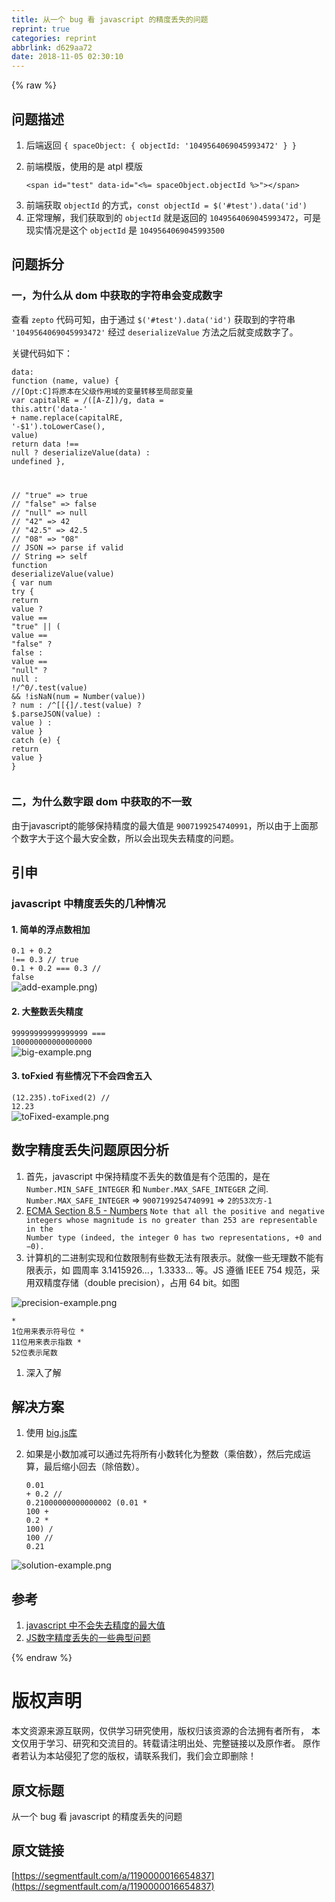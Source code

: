 ```yaml
---
title: 从一个 bug 看 javascript 的精度丢失的问题
reprint: true
categories: reprint
abbrlink: d629aa72
date: 2018-11-05 02:30:10
---
```


{% raw %}
<h2 id="articleHeader0">&#x95EE;&#x9898;&#x63CF;&#x8FF0;</h2><ol><li>&#x540E;&#x7AEF;&#x8FD4;&#x56DE; <code>{ spaceObject: { objectId: &apos;1049564069045993472&apos; } }</code></li><li><p>&#x524D;&#x7AEF;&#x6A21;&#x7248;&#xFF0C;&#x4F7F;&#x7528;&#x7684;&#x662F; atpl &#x6A21;&#x7248;</p><div class="widget-codetool" style="display:none"><div class="widget-codetool--inner"><span class="selectCode code-tool" data-toggle="tooltip" data-placement="top" title="" data-original-title="&#x5168;&#x9009;"></span> <span type="button" class="copyCode code-tool" data-toggle="tooltip" data-placement="top" data-clipboard-text="&lt;span id=&quot;test&quot; data-id=&quot;&lt;%= spaceObject.objectId %&gt;&quot;&gt;&lt;/span&gt;" title="" data-original-title="&#x590D;&#x5236;"></span> <span type="button" class="saveToNote code-tool" data-toggle="tooltip" data-placement="top" title="" data-original-title="&#x653E;&#x8FDB;&#x7B14;&#x8BB0;"></span></div></div><pre class="hljs erb"><code style="word-break:break-word;white-space:initial"><span class="xml"><span class="hljs-tag">&lt;<span class="hljs-name">span</span> <span class="hljs-attr">id</span>=<span class="hljs-string">&quot;test&quot;</span> <span class="hljs-attr">data-id</span>=<span class="hljs-string">&quot;&lt;%=</span></span></span><span class="ruby"> spaceObject.objectId </span><span class="xml"><span class="hljs-tag"><span class="hljs-string">%&gt;&quot;</span>&gt;</span><span class="hljs-tag">&lt;/<span class="hljs-name">span</span>&gt;</span></span></code></pre></li><li>&#x524D;&#x7AEF;&#x83B7;&#x53D6; <code>objectId</code> &#x7684;&#x65B9;&#x5F0F;&#xFF0C;<code>const objectId = $(&apos;#test&apos;).data(&apos;id&apos;)</code></li><li>&#x6B63;&#x5E38;&#x7406;&#x89E3;&#xFF0C;&#x6211;&#x4EEC;&#x83B7;&#x53D6;&#x5230;&#x7684; <code>objectId</code> &#x5C31;&#x662F;&#x8FD4;&#x56DE;&#x7684; <code>1049564069045993472</code>&#xFF0C;&#x53EF;&#x662F;&#x73B0;&#x5B9E;&#x60C5;&#x51B5;&#x662F;&#x8FD9;&#x4E2A; <code>objectId</code> &#x662F; <code>1049564069045993500</code></li></ol><h2 id="articleHeader1">&#x95EE;&#x9898;&#x62C6;&#x5206;</h2><h3 id="articleHeader2">&#x4E00;&#xFF0C;&#x4E3A;&#x4EC0;&#x4E48;&#x4ECE; dom &#x4E2D;&#x83B7;&#x53D6;&#x7684;&#x5B57;&#x7B26;&#x4E32;&#x4F1A;&#x53D8;&#x6210;&#x6570;&#x5B57;</h3><p>&#x67E5;&#x770B; <code>zepto</code> &#x4EE3;&#x7801;&#x53EF;&#x77E5;&#xFF0C;&#x7531;&#x4E8E;&#x901A;&#x8FC7; <code>$(&apos;#test&apos;).data(&apos;id&apos;)</code> &#x83B7;&#x53D6;&#x5230;&#x7684;&#x5B57;&#x7B26;&#x4E32; <code>&apos;1049564069045993472&apos;</code> &#x7ECF;&#x8FC7; <code>deserializeValue</code> &#x65B9;&#x6CD5;&#x4E4B;&#x540E;&#x5C31;&#x53D8;&#x6210;&#x6570;&#x5B57;&#x4E86;&#x3002;</p><p>&#x5173;&#x952E;&#x4EE3;&#x7801;&#x5982;&#x4E0B;&#xFF1A;</p><div class="widget-codetool" style="display:none"><div class="widget-codetool--inner"><span class="selectCode code-tool" data-toggle="tooltip" data-placement="top" title="" data-original-title="&#x5168;&#x9009;"></span> <span type="button" class="copyCode code-tool" data-toggle="tooltip" data-placement="top" data-clipboard-text="data: function (name, value) {
      //[Opt:C]&#x5C06;&#x539F;&#x672C;&#x5728;&#x7236;&#x7EA7;&#x4F5C;&#x7528;&#x57DF;&#x7684;&#x53D8;&#x91CF;&#x8F6C;&#x79FB;&#x81F3;&#x5C40;&#x90E8;&#x53D8;&#x91CF;
      var capitalRE = /([A-Z])/g,
        data = this.attr(&apos;data-&apos; + name.replace(capitalRE, &apos;-$1&apos;).toLowerCase(), value)
      return data !== null ? deserializeValue(data) : undefined
    },

// &quot;true&quot;  =&gt; true
  // &quot;false&quot; =&gt; false
  // &quot;null&quot;  =&gt; null
  // &quot;42&quot;    =&gt; 42
  // &quot;42.5&quot;  =&gt; 42.5
  // &quot;08&quot;    =&gt; &quot;08&quot;
  // JSON    =&gt; parse if valid
  // String  =&gt; self
function deserializeValue(value) {
    var num
    try {
      return value ?
        value == &quot;true&quot; ||
        ( value == &quot;false&quot; ? false :
          value == &quot;null&quot; ? null :
            !/^0/.test(value) &amp;&amp; !isNaN(num = Number(value)) ? num :
              /^[\[\{]/.test(value) ? $.parseJSON(value) :
                value )
        : value
    } catch (e) {
      return value
    }
  }" title="" data-original-title="&#x590D;&#x5236;"></span> <span type="button" class="saveToNote code-tool" data-toggle="tooltip" data-placement="top" title="" data-original-title="&#x653E;&#x8FDB;&#x7B14;&#x8BB0;"></span></div></div><pre class="hljs cs"><code>data: function (name, <span class="hljs-keyword">value</span>) {
      <span class="hljs-comment">//[Opt:C]&#x5C06;&#x539F;&#x672C;&#x5728;&#x7236;&#x7EA7;&#x4F5C;&#x7528;&#x57DF;&#x7684;&#x53D8;&#x91CF;&#x8F6C;&#x79FB;&#x81F3;&#x5C40;&#x90E8;&#x53D8;&#x91CF;</span>
      <span class="hljs-keyword">var</span> capitalRE = /([A-Z])/g,
        data = <span class="hljs-keyword">this</span>.attr(<span class="hljs-string">&apos;data-&apos;</span> + name.replace(capitalRE, <span class="hljs-string">&apos;-$1&apos;</span>).toLowerCase(), <span class="hljs-keyword">value</span>)
      <span class="hljs-keyword">return</span> data !== <span class="hljs-literal">null</span> ? deserializeValue(data) : undefined
    },

<span class="hljs-comment">// &quot;true&quot;  =&gt; true</span>
  <span class="hljs-comment">// &quot;false&quot; =&gt; false</span>
  <span class="hljs-comment">// &quot;null&quot;  =&gt; null</span>
  <span class="hljs-comment">// &quot;42&quot;    =&gt; 42</span>
  <span class="hljs-comment">// &quot;42.5&quot;  =&gt; 42.5</span>
  <span class="hljs-comment">// &quot;08&quot;    =&gt; &quot;08&quot;</span>
  <span class="hljs-comment">// JSON    =&gt; parse if valid</span>
  <span class="hljs-comment">// String  =&gt; self</span>
<span class="hljs-function">function <span class="hljs-title">deserializeValue</span>(<span class="hljs-params"><span class="hljs-keyword">value</span></span>) </span>{
    <span class="hljs-keyword">var</span> num
    <span class="hljs-keyword">try</span> {
      <span class="hljs-keyword">return</span> <span class="hljs-keyword">value</span> ?
        <span class="hljs-keyword">value</span> == <span class="hljs-string">&quot;true&quot;</span> ||
        ( <span class="hljs-keyword">value</span> == <span class="hljs-string">&quot;false&quot;</span> ? <span class="hljs-literal">false</span> :
          <span class="hljs-keyword">value</span> == <span class="hljs-string">&quot;null&quot;</span> ? <span class="hljs-literal">null</span> :
            !/^<span class="hljs-number">0</span>/.test(<span class="hljs-keyword">value</span>) &amp;&amp; !isNaN(num = Number(<span class="hljs-keyword">value</span>)) ? num :
              /^[\[\{]/.test(<span class="hljs-keyword">value</span>) ? $.parseJSON(<span class="hljs-keyword">value</span>) :
                <span class="hljs-keyword">value</span> )
        : <span class="hljs-keyword">value</span>
    } <span class="hljs-keyword">catch</span> (e) {
      <span class="hljs-keyword">return</span> <span class="hljs-keyword">value</span>
    }
  }</code></pre><h3 id="articleHeader3">&#x4E8C;&#xFF0C;&#x4E3A;&#x4EC0;&#x4E48;&#x6570;&#x5B57;&#x8DDF; dom &#x4E2D;&#x83B7;&#x53D6;&#x7684;&#x4E0D;&#x4E00;&#x81F4;</h3><p>&#x7531;&#x4E8E;javascript&#x7684;&#x80FD;&#x591F;&#x4FDD;&#x6301;&#x7CBE;&#x5EA6;&#x7684;&#x6700;&#x5927;&#x503C;&#x662F; <code>9007199254740991</code>&#xFF0C;&#x6240;&#x4EE5;&#x7531;&#x4E8E;&#x4E0A;&#x9762;&#x90A3;&#x4E2A;&#x6570;&#x5B57;&#x5927;&#x4E8E;&#x8FD9;&#x4E2A;&#x6700;&#x5927;&#x5B89;&#x5168;&#x6570;&#xFF0C;&#x6240;&#x4EE5;&#x4F1A;&#x51FA;&#x73B0;&#x5931;&#x53BB;&#x7CBE;&#x5EA6;&#x7684;&#x95EE;&#x9898;&#x3002;</p><h2 id="articleHeader4">&#x5F15;&#x7533;</h2><h3 id="articleHeader5">javascript &#x4E2D;&#x7CBE;&#x5EA6;&#x4E22;&#x5931;&#x7684;&#x51E0;&#x79CD;&#x60C5;&#x51B5;</h3><h4>1. &#x7B80;&#x5355;&#x7684;&#x6D6E;&#x70B9;&#x6570;&#x76F8;&#x52A0;</h4><p><code>0.1 + 0.2 !== 0.3 // true</code><br><code>0.1 + 0.2 === 0.3 // false</code><br><span class="img-wrap"><img data-src="/img/remote/1460000016654840?w=882&amp;h=234" src="https://static.alili.tech/img/remote/1460000016654840?w=882&amp;h=234" alt="add-example.png" title="add-example.png" style="cursor:pointer;display:inline"></span>)</p><h4>2. &#x5927;&#x6574;&#x6570;&#x4E22;&#x5931;&#x7CBE;&#x5EA6;</h4><p><code>99999999999999999 === 100000000000000000</code><br><span class="img-wrap"><img data-src="/img/remote/1460000016654841" src="https://static.alili.tech/img/remote/1460000016654841" alt="big-example.png" title="big-example.png" style="cursor:pointer;display:inline"></span></p><h4>3. toFxied &#x6709;&#x4E9B;&#x60C5;&#x51B5;&#x4E0B;&#x4E0D;&#x4F1A;&#x56DB;&#x820D;&#x4E94;&#x5165;</h4><p><code>(12.235).toFixed(2) // 12.23</code><br><span class="img-wrap"><img data-src="/img/remote/1460000016654842?w=672&amp;h=170" src="https://static.alili.tech/img/remote/1460000016654842?w=672&amp;h=170" alt="toFixed-example.png" title="toFixed-example.png" style="cursor:pointer"></span></p><h2 id="articleHeader6">&#x6570;&#x5B57;&#x7CBE;&#x5EA6;&#x4E22;&#x5931;&#x95EE;&#x9898;&#x539F;&#x56E0;&#x5206;&#x6790;</h2><ol><li>&#x9996;&#x5148;&#xFF0C;javascript &#x4E2D;&#x4FDD;&#x6301;&#x7CBE;&#x5EA6;&#x4E0D;&#x4E22;&#x5931;&#x7684;&#x6570;&#x503C;&#x662F;&#x6709;&#x4E2A;&#x8303;&#x56F4;&#x7684;&#xFF0C;&#x662F;&#x5728; <code>Number.MIN_SAFE_INTEGER</code> &#x548C; <code>Number.MAX_SAFE_INTEGER</code> &#x4E4B;&#x95F4;. <code>Number.MAX_SAFE_INTEGER</code> =&gt; <code>9007199254740991</code> =&gt; <code>2&#x7684;53&#x6B21;&#x65B9;-1</code></li><li><a href="http://ecma262-5.com/ELS5_HTML.htm#Section_8.5" rel="nofollow noreferrer" target="_blank">ECMA Section 8.5 - Numbers</a> <code>Note that all the positive and negative integers whose magnitude is no greater than 253 are representable in the Number type (indeed, the integer 0 has two representations, +0 and &#x2212;0).</code></li><li>&#x8BA1;&#x7B97;&#x673A;&#x7684;&#x4E8C;&#x8FDB;&#x5236;&#x5B9E;&#x73B0;&#x548C;&#x4F4D;&#x6570;&#x9650;&#x5236;&#x6709;&#x4E9B;&#x6570;&#x65E0;&#x6CD5;&#x6709;&#x9650;&#x8868;&#x793A;&#x3002;&#x5C31;&#x50CF;&#x4E00;&#x4E9B;&#x65E0;&#x7406;&#x6570;&#x4E0D;&#x80FD;&#x6709;&#x9650;&#x8868;&#x793A;&#xFF0C;&#x5982; &#x5706;&#x5468;&#x7387; 3.1415926...&#xFF0C;1.3333... &#x7B49;&#x3002;JS &#x9075;&#x5FAA; IEEE 754 &#x89C4;&#x8303;&#xFF0C;&#x91C7;&#x7528;&#x53CC;&#x7CBE;&#x5EA6;&#x5B58;&#x50A8;&#xFF08;double precision&#xFF09;&#xFF0C;&#x5360;&#x7528; 64 bit&#x3002;&#x5982;&#x56FE;</li></ol><p><span class="img-wrap"><img data-src="/img/remote/1460000016654843?w=1950&amp;h=138" src="https://static.alili.tech/img/remote/1460000016654843?w=1950&amp;h=138" alt="precision-example.png" title="precision-example.png" style="cursor:pointer"></span></p><div class="widget-codetool" style="display:none"><div class="widget-codetool--inner"><span class="selectCode code-tool" data-toggle="tooltip" data-placement="top" title="" data-original-title="&#x5168;&#x9009;"></span> <span type="button" class="copyCode code-tool" data-toggle="tooltip" data-placement="top" data-clipboard-text="* 1&#x4F4D;&#x7528;&#x6765;&#x8868;&#x793A;&#x7B26;&#x53F7;&#x4F4D;
* 11&#x4F4D;&#x7528;&#x6765;&#x8868;&#x793A;&#x6307;&#x6570;
* 52&#x4F4D;&#x8868;&#x793A;&#x5C3E;&#x6570;" title="" data-original-title="&#x590D;&#x5236;"></span> <span type="button" class="saveToNote code-tool" data-toggle="tooltip" data-placement="top" title="" data-original-title="&#x653E;&#x8FDB;&#x7B14;&#x8BB0;"></span></div></div><pre class="hljs asciidoc"><code><span class="hljs-bullet">* </span>1&#x4F4D;&#x7528;&#x6765;&#x8868;&#x793A;&#x7B26;&#x53F7;&#x4F4D;
<span class="hljs-bullet">* </span>11&#x4F4D;&#x7528;&#x6765;&#x8868;&#x793A;&#x6307;&#x6570;
<span class="hljs-bullet">* </span>52&#x4F4D;&#x8868;&#x793A;&#x5C3E;&#x6570;</code></pre><ol><li><a>&#x6DF1;&#x5165;&#x4E86;&#x89E3;</a></li></ol><h2 id="articleHeader7">&#x89E3;&#x51B3;&#x65B9;&#x6848;</h2><ol><li>&#x4F7F;&#x7528; <a href="https://github.com/MikeMcl/big.js" rel="nofollow noreferrer" target="_blank">big.js&#x5E93;</a></li><li><p>&#x5982;&#x679C;&#x662F;&#x5C0F;&#x6570;&#x52A0;&#x51CF;&#x53EF;&#x4EE5;&#x901A;&#x8FC7;&#x5148;&#x5C06;&#x6240;&#x6709;&#x5C0F;&#x6570;&#x8F6C;&#x5316;&#x4E3A;&#x6574;&#x6570;&#xFF08;&#x4E58;&#x500D;&#x6570;&#xFF09;&#xFF0C;&#x7136;&#x540E;&#x5B8C;&#x6210;&#x8FD0;&#x7B97;&#xFF0C;&#x6700;&#x540E;&#x7F29;&#x5C0F;&#x56DE;&#x53BB;&#xFF08;&#x9664;&#x500D;&#x6570;&#xFF09;&#x3002;</p><div class="widget-codetool" style="display:none"><div class="widget-codetool--inner"><span class="selectCode code-tool" data-toggle="tooltip" data-placement="top" title="" data-original-title="&#x5168;&#x9009;"></span> <span type="button" class="copyCode code-tool" data-toggle="tooltip" data-placement="top" data-clipboard-text="0.01 + 0.2 // 0.21000000000000002
(0.01 * 100 + 0.2 * 100) / 100 // 0.21" title="" data-original-title="&#x590D;&#x5236;"></span> <span type="button" class="saveToNote code-tool" data-toggle="tooltip" data-placement="top" title="" data-original-title="&#x653E;&#x8FDB;&#x7B14;&#x8BB0;"></span></div></div><pre class="hljs lsl"><code><span class="hljs-number">0.01</span> + <span class="hljs-number">0.2</span> <span class="hljs-comment">// 0.21000000000000002</span>
(<span class="hljs-number">0.01</span> * <span class="hljs-number">100</span> + <span class="hljs-number">0.2</span> * <span class="hljs-number">100</span>) / <span class="hljs-number">100</span> <span class="hljs-comment">// 0.21</span></code></pre></li></ol><p><span class="img-wrap"><img data-src="/img/remote/1460000016654844" src="https://static.alili.tech/img/remote/1460000016654844" alt="solution-example.png" title="solution-example.png" style="cursor:pointer;display:inline"></span></p><h2 id="articleHeader8">&#x53C2;&#x8003;</h2><ol><li><a href="https://stackoverflow.com/questions/307179/what-is-javascripts-highest-integer-value-that-a-number-can-go-to-without-losin" rel="nofollow noreferrer" target="_blank">javascript &#x4E2D;&#x4E0D;&#x4F1A;&#x5931;&#x53BB;&#x7CBE;&#x5EA6;&#x7684;&#x6700;&#x5927;&#x503C;</a></li><li><a href="https://www.cnblogs.com/snandy/p/4943138.html" rel="nofollow noreferrer" target="_blank">JS&#x6570;&#x5B57;&#x7CBE;&#x5EA6;&#x4E22;&#x5931;&#x7684;&#x4E00;&#x4E9B;&#x5178;&#x578B;&#x95EE;&#x9898;</a></li></ol>
{% endraw %}

# 版权声明
本文资源来源互联网，仅供学习研究使用，版权归该资源的合法拥有者所有，
本文仅用于学习、研究和交流目的。转载请注明出处、完整链接以及原作者。
原作者若认为本站侵犯了您的版权，请联系我们，我们会立即删除！

## 原文标题
从一个 bug 看 javascript 的精度丢失的问题

## 原文链接
[https://segmentfault.com/a/1190000016654837](https://segmentfault.com/a/1190000016654837)

